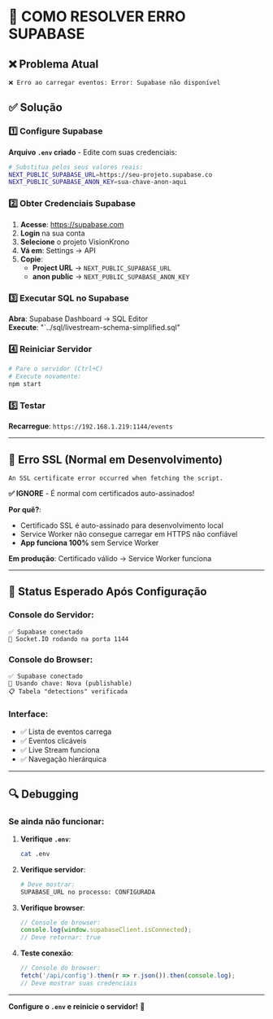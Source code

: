 # 🔧 COMO RESOLVER ERRO SUPABASE

## ❌ Problema Atual

```
❌ Erro ao carregar eventos: Error: Supabase não disponível
```

## ✅ Solução

### 1️⃣ Configure Supabase

**Arquivo `.env` criado** - Edite com suas credenciais:

```bash
# Substitua pelos seus valores reais:
NEXT_PUBLIC_SUPABASE_URL=https://seu-projeto.supabase.co
NEXT_PUBLIC_SUPABASE_ANON_KEY=sua-chave-anon-aqui
```

### 2️⃣ Obter Credenciais Supabase

1. **Acesse**: https://supabase.com
2. **Login** na sua conta
3. **Selecione** o projeto VisionKrono
4. **Vá em**: Settings → API
5. **Copie**:
   - **Project URL** → `NEXT_PUBLIC_SUPABASE_URL`
   - **anon public** → `NEXT_PUBLIC_SUPABASE_ANON_KEY`

### 3️⃣ Executar SQL no Supabase

**Abra**: Supabase Dashboard → SQL Editor  
**Execute**: "`../sql/livestream-schema-simplified.sql"

### 4️⃣ Reiniciar Servidor

```bash
# Pare o servidor (Ctrl+C)
# Execute novamente:
npm start
```

### 5️⃣ Testar

**Recarregue**: `https://192.168.1.219:1144/events`

---

## 🚨 Erro SSL (Normal em Desenvolvimento)

```
An SSL certificate error occurred when fetching the script.
```

**✅ IGNORE** - É normal com certificados auto-assinados!

**Por quê?**:
- Certificado SSL é auto-assinado para desenvolvimento local
- Service Worker não consegue carregar em HTTPS não confiável
- **App funciona 100%** sem Service Worker

**Em produção**: Certificado válido → Service Worker funciona

---

## 🎯 Status Esperado Após Configuração

### Console do Servidor:
```
✅ Supabase conectado
📡 Socket.IO rodando na porta 1144
```

### Console do Browser:
```
✅ Supabase conectado
🔑 Usando chave: Nova (publishable)
📋 Tabela "detections" verificada
```

### Interface:
- ✅ Lista de eventos carrega
- ✅ Eventos clicáveis
- ✅ Live Stream funciona
- ✅ Navegação hierárquica

---

## 🔍 Debugging

### Se ainda não funcionar:

1. **Verifique `.env`**:
   ```bash
   cat .env
   ```

2. **Verifique servidor**:
   ```bash
   # Deve mostrar:
   SUPABASE_URL no processo: CONFIGURADA
   ```

3. **Verifique browser**:
   ```javascript
   // Console do browser:
   console.log(window.supabaseClient.isConnected);
   // Deve retornar: true
   ```

4. **Teste conexão**:
   ```javascript
   // Console do browser:
   fetch('/api/config').then(r => r.json()).then(console.log);
   // Deve mostrar suas credenciais
   ```

---

**Configure o `.env` e reinicie o servidor!** 🚀
